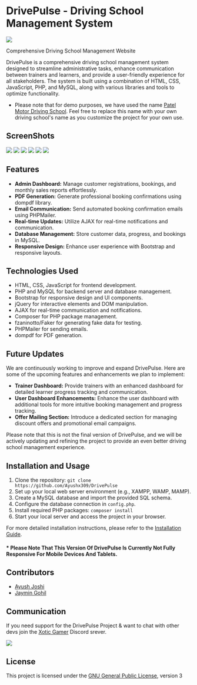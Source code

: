 # DrivePulse - Driving School Management System

![](https://cdn.discordapp.com/attachments/1144273100112932914/1145293309225467914/20230827_151607.png)

Comprehensive Driving School Management Website

DrivePulse is a comprehensive driving school management system designed to streamline administrative tasks, enhance communication between trainers and learners, and provide a user-friendly experience for all stakeholders. The system is built using a combination of HTML, CSS, JavaScript, PHP, and MySQL, along with various libraries and tools to optimize functionality.

- Please note that for demo purposes, we have used the name [Patel Motor Driving School](https://goo.gl/maps/HaC1BxXnCFTbGZFB8).  Feel free to replace this name with your own driving school's name as you customize the project for your own use.

## ScreenShots

![](https://cdn.discordapp.com/attachments/839435729993072660/1156859261096296508/image.png?ex=651680a5&is=65152f25&hm=90faaf33e2200e0d39621f72e6181a64eefc0c5f90e259d23086a4aee6085064&)
![](https://cdn.discordapp.com/attachments/839435729993072660/1156859441627541597/image.png?ex=651680d0&is=65152f50&hm=90f087909c83769f6dfeae5385093b54193cedeb918b77c31b9c2fb58cb208e6&)
![](https://cdn.discordapp.com/attachments/839435729993072660/1156859528952946688/image.png?ex=651680e5&is=65152f65&hm=63263d23e011f79d3fb1e88b47edf93b3961714c97438e3ce89a90928057a54a&)
![](https://cdn.discordapp.com/attachments/839435729993072660/1156860807796232263/image.png?ex=65168216&is=65153096&hm=44a4c74572957a0929e8b3c540b7bfc41968c2e9f93d81443cb7b325322eb83f&)
![](https://cdn.discordapp.com/attachments/839435729993072660/1156860997722722393/image.png?ex=65168243&is=651530c3&hm=9f0a6f4d52c1e462083add4b82e4047fb3f06fd1cecbc07a0fdae6e2d9685761&)
![](https://cdn.discordapp.com/attachments/839435729993072660/1156861113581965405/image.png?ex=6516825e&is=651530de&hm=e991fb940b0aa160281d5255a40ffd697b63eead23b25dfa74a7d40556806e56&)



## Features

- **Admin Dashboard:** Manage customer registrations, bookings, and monthly sales reports effortlessly.
- **PDF Generation:** Generate professional booking confirmations using dompdf library.
- **Email Communication:** Send automated booking confirmation emails using PHPMailer.
- **Real-time Updates:** Utilize AJAX for real-time notifications and communication.
- **Database Management:** Store customer data, progress, and bookings in MySQL.
- **Responsive Design:** Enhance user experience with Bootstrap and responsive layouts.

## Technologies Used

- HTML, CSS, JavaScript for frontend development.
- PHP and MySQL for backend server and database management.
- Bootstrap for responsive design and UI components.
- jQuery for interactive elements and DOM manipulation.
- AJAX for real-time communication and notifications.
- Composer for PHP package management.
- fzaninotto/Faker for generating fake data for testing.
- PHPMailer for sending emails.
- dompdf for PDF generation.



## Future Updates

We are continuously working to improve and expand DrivePulse. Here are some of the upcoming features and enhancements we plan to implement:

- **Trainer Dashboard:** Provide trainers with an enhanced dashboard for detailed learner progress tracking and communication.
- **User Dashboard Enhancements:** Enhance the user dashboard with additional tools for more intuitive booking management and progress tracking.
- **Offer Mailing Section:** Introduce a dedicated section for managing discount offers and promotional email campaigns.

Please note that this is not the final version of DrivePulse, and we will be actively updating and refining the project to provide an even better driving school management experience.


## Installation and Usage

1. Clone the repository: `git clone https://github.com/Ayushx309/DrivePulse`
2. Set up your local web server environment (e.g., XAMPP, WAMP, MAMP).
3. Create a MySQL database and import the provided SQL schema.
4. Configure the database connection in `config.php`.
5. Install required PHP packages: `composer install`
6. Start your local server and access the project in your browser.

For more detailed installation instructions, please refer to the [Installation Guide](installation.md).


#### * Please Note That This Version Of DrivePulse Is Currently Not Fully Responsive For Mobile Devices And Tablets.

## Contributors

- [Ayush Joshi](https://github.com/Ayushx309)
- [Jaymin Gohil](https://github.com/x0tic0p)



## Communication

If you need support for the DrivePulse Project &  want to chat with other devs join the [Xotic Gamer](https://discord.gg/VfWQ7YcD6Q) Discord srever.

[![](https://discord.com/api/guilds/519527459620651011/embed.png)](https://discord.gg/VfWQ7YcD6Q) 


## License

This project is licensed under the [GNU General Public License](LICENSE), version 3
